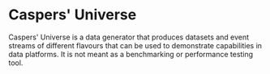 # Caspers' Universe

Caspers' Universe is a data generator that produces datasets and event streams of different flavours
that can be used to demonstrate capabilities in data platforms. It is not meant as a benchmarking
or performance testing tool.
